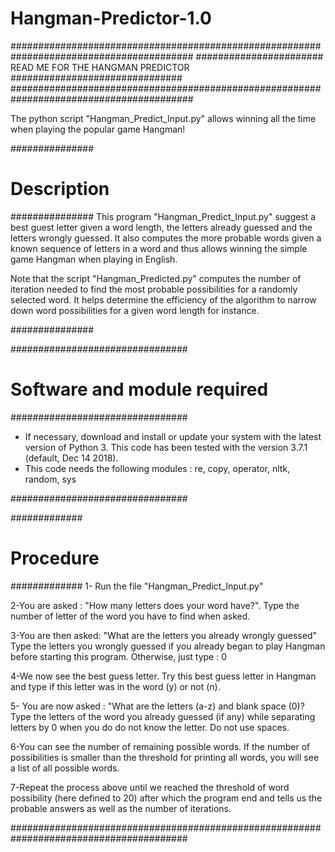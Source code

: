 # Hangman-Predictor-1.0

#########################################################################################
####################### READ ME FOR THE HANGMAN PREDICTOR ###############################
#########################################################################################

The python script "Hangman_Predict_Input.py" allows winning all the time when playing the popular game Hangman!

###############
# Description #
###############
This program "Hangman_Predict_Input.py" suggest a best guest letter given a word length, the letters already guessed and the letters wrongly guessed. It also computes the more probable words given a known sequence of letters in a word and thus allows winning the simple game Hangman when playing in English. 

Note that the script "Hangman_Predicted.py" computes the number of iteration needed to find the most probable possibilities for a randomly selected word. It helps determine the efficiency of the algorithm to narrow down word possibilities for a given word length for instance.

###############

################################
# Software and module required #
################################
- If necessary, download and install or update your system with the latest version of Python 3. This code has been tested with the version 3.7.1 (default, Dec 14 2018). 
- This code needs the following modules : re, copy, operator, nltk, random, sys

################################

#############
# Procedure #
#############
1- Run the file "Hangman_Predict_Input.py"

2-You are asked : "How many letters does your word have?".
Type the number of letter of the word you have to find when asked.

3-You are then asked: "What are the letters you already wrongly guessed"
Type the letters you wrongly guessed if you already began to play Hangman before starting this program. Otherwise, just type : 0

4-We now see the best guess letter. Try this best guess letter in Hangman and type if this letter was in the word (y) or not (n).

5- You are now asked : "What are the letters (a-z) and blank space (0)?
Type the letters of the word you already guessed (if any) while separating letters by 0 when you do do not know the letter. Do not use spaces.

6-You can see the number of remaining possible words. If the number of possibilities is smaller than the threshold for printing all words, you will see a list of all possible words. 

7-Repeat the process above until we reached the threshold of word possibility (here defined to 20) after which the program end and tells us the probable answers as well as the number of iterations.

########################################################################################
